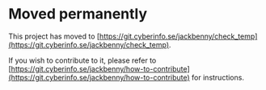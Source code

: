 # Moved permanently

This project has moved to [https://git.cyberinfo.se/jackbenny/check_temp](https://git.cyberinfo.se/jackbenny/check_temp).

If you wish to contribute to it, please refer to [https://git.cyberinfo.se/jackbenny/how-to-contribute](https://git.cyberinfo.se/jackbenny/how-to-contribute) for instructions.
